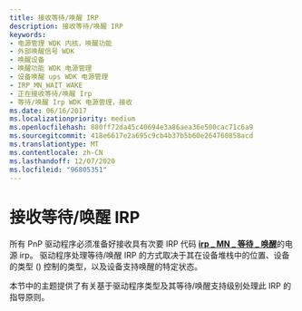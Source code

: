 ```yaml
---
title: 接收等待/唤醒 IRP
description: 接收等待/唤醒 IRP
keywords:
- 电源管理 WDK 内核，唤醒功能
- 外部唤醒信号 WDK
- 唤醒设备
- 唤醒功能 WDK 电源管理
- 设备唤醒 ups WDK 电源管理
- IRP_MN_WAIT_WAKE
- 正在接收等待/唤醒 Irp
- 等待/唤醒 Irp WDK 电源管理，接收
ms.date: 06/16/2017
ms.localizationpriority: medium
ms.openlocfilehash: 880ff72da45c40694e3a86aea36e500cac71c6a9
ms.sourcegitcommit: 418e6617e2a695c9cb4b37b5b60e264760858acd
ms.translationtype: MT
ms.contentlocale: zh-CN
ms.lasthandoff: 12/07/2020
ms.locfileid: "96805351"
---
```

# <a name="receiving-a-waitwake-irp"></a>接收等待/唤醒 IRP





所有 PnP 驱动程序必须准备好接收具有次要 IRP 代码 [**irp \_ MN \_ 等待 \_ 唤醒**](./irp-mn-wait-wake.md)的电源 irp。 驱动程序处理等待/唤醒 IRP 的方式取决于其在设备堆栈中的位置、设备的类型 () 控制的类型，以及设备支持唤醒的特定状态。

本节中的主题提供了有关基于驱动程序类型及其等待/唤醒支持级别处理此 IRP 的指导原则。

 

